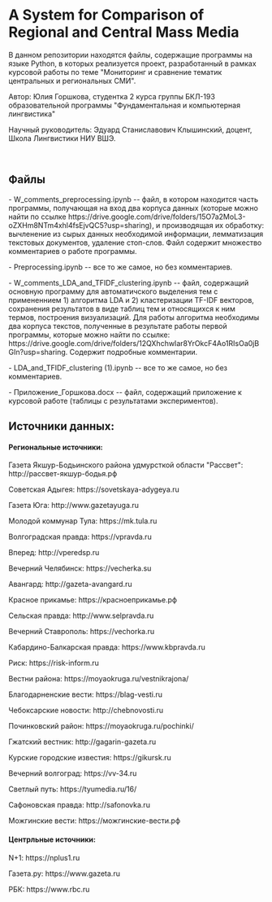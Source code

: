 # A System for Comparison of Regional and Central Mass Media
<p>В данном репозитории находятся файлы, содержащие программы на языке Python, в которых реализуется проект, разработанный в рамках курсовой работы по теме "Мониторинг и сравнение тематик центральных и региональных СМИ".</p>
<p>Автор: Юлия Горшкова, студентка 2 курса группы БКЛ-193 образовательной программы "Фундаментальная и компьютерная лингвистика"</p>
<p>Научный руководитель: Эдуард Станиславович Клышинский, доцент, Школа Лингвистики НИУ ВШЭ.</p>
<br>
<h2> Файлы </h2>
<p>- W_comments_preprocessing.ipynb -- файл, в котором находится часть программы, получающая на вход два корпуса данных (которые можно найти по ссылке https://drive.google.com/drive/folders/15O7a2MoL3-oZXHm8NTm4xhl4fsEjvQC5?usp=sharing), и производящая их обработку: вычленение из сырых данных необходимой информации, лемматизация текстовых документов, удаление стоп-слов. Файл содержит множество комментариев о работе программы.</p>
<p>- Preprocessing.ipynb -- все то же самое, но без комментариев.</p>
<p>- W_comments_LDA_and_TFIDF_clustering.ipynb -- файл, содержащий основную программу для автоматичского выделения тем с примененнием 1) алгоритма LDA и 2) кластеризации TF-IDF векторов, сохранения результатов в виде таблиц тем и относящихся к ним термов, построения визуализаций. Для работы алгоритма необходимы два корпуса текстов, полученные в результате работы первой программы, которые можно найти по ссылке: https://drive.google.com/drive/folders/12QXhchwIar8YrOkcF4Ao1RIsOa0jBGIn?usp=sharing. Содержит подробные комментарии. </p>
<p>- LDA_and_TFIDF_clustering (1).ipynb -- все то же самое, но без комментариев.
<p>- Приложение_Горшкова.docx -- файл, содержащий приложение к курсовой работе (таблицы с результатами экспериментов).
<h2> Источники данных: </h2>
<h4> Региональные источники: </h4>
<p>Газета Якшур-Бодьинского района удмурсткой области "Рассвет": http://рассвет-якшур-бодья.рф</p>
<p>Советская Адыгея: https://sovetskaya-adygeya.ru</p>
<p>Газета Юга: http://www.gazetayuga.ru</p>
<p>Молодой коммунар Тула: https://mk.tula.ru</p>
<p>Волгоградская правда: https://vpravda.ru</p>
<p>Вперед: http://vperedsp.ru</p>
<p>Вечерний Челябинск: https://vecherka.su</p>
<p>Авангард: http://gazeta-avangard.ru</p>
<p>Красное прикамье: https://красноеприкамье.рф</p>
<p>Сельская правда: http://www.selpravda.ru</p>
<p>Вечерний Ставрополь: https://vechorka.ru</p>
<p>Кабардино-Балкарская правда: https://www.kbpravda.ru</p>
<p>Риск: https://risk-inform.ru</p>
<p>Вестни района: https://moyaokruga.ru/vestnikrajona/</p>
<p>Благодарненские вести: https://blag-vesti.ru</p>
<p>Чебоксарские новости: http://chebnovosti.ru</p>
<p>Починковский район: https://moyaokruga.ru/pochinki/</p>
<p>Гжатский вестник: http://gagarin-gazeta.ru</p>
<p>Курские городские известия: https://gikursk.ru</p>
<p>Вечерний волгоград: https://vv-34.ru</p>
<p>Светлый путь: https://tyumedia.ru/16/</p>
<p>Сафоновская правда: http://safonovka.ru</p>
<p>Можгинские вести: https://можгинские-вести.рф</p>
<h4> Центрльные источники: </h4>
<p>N+1: https://nplus1.ru</p>
<p>Газета.ру: https://www.gazeta.ru</p>
<p>РБК: https://www.rbc.ru</p>
